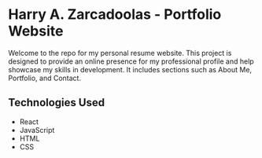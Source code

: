 # Harry A. Zarcadoolas - Portfolio Website

Welcome to the repo for my personal resume website. This project is designed to provide an online presence for my professional profile and help showcase my skills in development. It includes sections such as About Me, Portfolio, and Contact.

## Technologies Used

- React
- JavaScript
- HTML
- CSS
